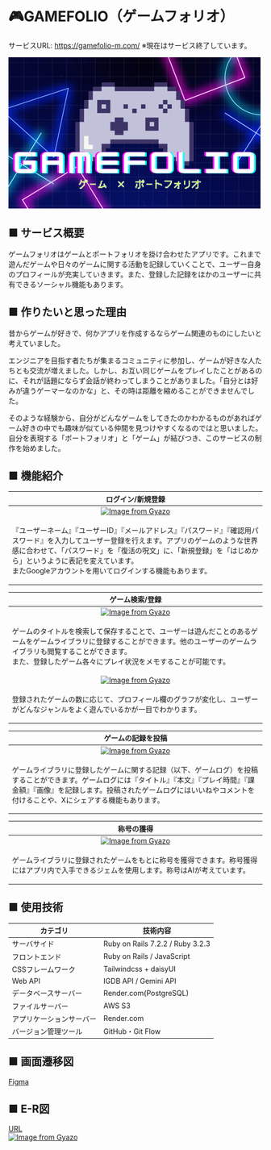 # 🎮GAMEFOLIO（ゲームフォリオ）
サービスURL: https://gamefolio-m.com/ ※現在はサービス終了しています。

<img src="app/assets/images/ogp_image.png" width="500">

## ■ サービス概要
ゲームフォリオはゲームとポートフォリオを掛け合わせたアプリです。これまで遊んだゲームや日々のゲームに関する活動を記録していくことで、ユーザー自身のプロフィールが充実していきます。また、登録した記録をほかのユーザーに共有できるソーシャル機能もあります。
## ■ 作りたいと思った理由
昔からゲームが好きで、何かアプリを作成するならゲーム関連のものにしたいと考えていました。

エンジニアを目指す者たちが集まるコミュニティに参加し、ゲームが好きな人たちとも交流が増えました。しかし、お互い同じゲームをプレイしたことがあるのに、それが話題にならず会話が終わってしまうことがありました。「自分とは好みが違うゲーマーなのかな」と、その時は距離を縮めることができませんでした。

そのような経験から、自分がどんなゲームをしてきたのかわかるものがあればゲーム好きの中でも趣味が似ている仲間を見つけやすくなるのではと思いました。自分を表現する「ポートフォリオ」と「ゲーム」が結びつき、このサービスの制作を始めました。

## ■ 機能紹介
| ログイン/新規登録 |
| :--: |
| [![Image from Gyazo](https://i.gyazo.com/bd20d08b79c2686e2497eabc4c48ba1b.png)](https://gyazo.com/bd20d08b79c2686e2497eabc4c48ba1b) |
|<p align="left">『ユーザーネーム』『ユーザーID』『メールアドレス』『パスワード』『確認用パスワード』を入力してユーザー登録を行えます。アプリのゲームのような世界感に合わせて、「パスワード」を「復活の呪文」に、「新規登録」を「はじめから」というように表記を変えています。<br>またGoogleアカウントを用いてログインする機能もあります。</P>|

| ゲーム検索/登録 |
| :--: |
| [![Image from Gyazo](https://i.gyazo.com/14ed92fa52b83470a1534c613d4b05bb.gif)](https://gyazo.com/14ed92fa52b83470a1534c613d4b05bb) |
|<p align="left">ゲームのタイトルを検索して保存することで、ユーザーは遊んだことのあるゲームをゲームライブラリに登録することができます。他のユーザーのゲームライブラリも閲覧することができます。<br>また、登録したゲーム各々にプレイ状況をメモすることが可能です。</P>|
| [![Image from Gyazo](https://i.gyazo.com/e8848f8598772590aba672d4e3eda594.png)](https://gyazo.com/e8848f8598772590aba672d4e3eda594) |
|<p align="left">登録されたゲームの数に応じて、プロフィール欄のグラフが変化し、ユーザーがどんなジャンルをよく遊んでいるかが一目でわかります。</p>|

| ゲームの記録を投稿 |
| :--: |
| [![Image from Gyazo](https://i.gyazo.com/abb5e9b0e03a6576d87837f7aa6cac4a.gif)](https://gyazo.com/abb5e9b0e03a6576d87837f7aa6cac4a) |
|<p align="left">ゲームライブラリに登録したゲームに関する記録（以下、ゲームログ）を投稿することができます。ゲームログには『タイトル』『本文』『プレイ時間』『課金額』『画像』を記録します。投稿されたゲームログにはいいねやコメントを付けることや、Xにシェアする機能もあります。</p>|

| 称号の獲得 |
| :--: |
|[![Image from Gyazo](https://i.gyazo.com/e8502c6e1e546815f944dac3cba4aa84.gif)](https://gyazo.com/e8502c6e1e546815f944dac3cba4aa84)|
|<p align="left">ゲームライブラリに登録されたゲームをもとに称号を獲得できます。称号獲得にはアプリ内で入手できるジェムを使用します。称号はAIが考えています。</p>|

## ■ 使用技術
| カテゴリ | 技術内容 |
| --- | --- |
| サーバサイド | Ruby on Rails 7.2.2 / Ruby 3.2.3 |
| フロントエンド | Ruby on Rails / JavaScript |
| CSSフレームワーク | Tailwindcss + daisyUI |
| Web API | IGDB API / Gemini API |
| データベースサーバー | Render.com(PostgreSQL) |
| ファイルサーバー | AWS S3 |
| アプリケーションサーバー | Render.com |
| バージョン管理ツール | GitHub・Git Flow |

## ■ 画面遷移図
[Figma](https://www.figma.com/design/c6yptGLsBiAPzElvSWo7IT/%E3%82%B2%E3%83%BC%E3%83%A0%E3%83%95%E3%82%A9%E3%83%AA%E3%82%AA?node-id=0-1&t=5zp40octv6rGFT0H-1)
## ■ E-R図
[URL](https://drive.google.com/file/d/1EV_svL9I-K4_CLjvoEyoXjjnHQoK_HPy/view?usp=sharing)<br>
[![Image from Gyazo](https://i.gyazo.com/5a91c8fd77cd07f75fff69713dea1b17.png)](https://gyazo.com/5a91c8fd77cd07f75fff69713dea1b17)
